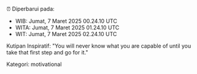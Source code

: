 ⏰ Diperbarui pada:
- WIB: Jumat, 7 Maret 2025 00.24.10 UTC
- WITA: Jumat, 7 Maret 2025 01.24.10 UTC
- WIT: Jumat, 7 Maret 2025 02.24.10 UTC

Kutipan Inspiratif:
"You will never know what you are capable of until you take that first step and go for it."


Kategori: motivational

